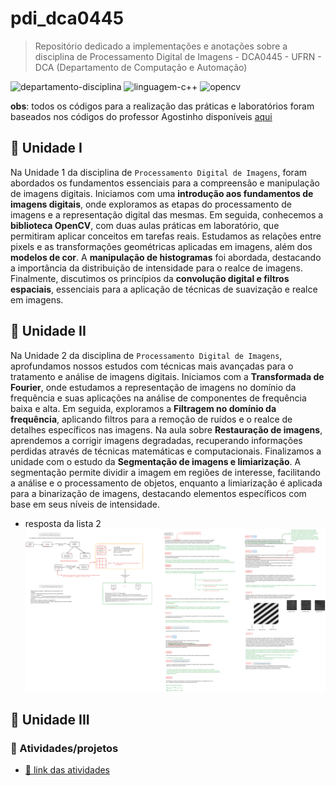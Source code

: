 # pdi_dca0445

> Repositório dedicado a implementações e anotações sobre a disciplina de Processamento Digital de Imagens - DCA0445 - UFRN - DCA (Departamento de Computação e Automação)

![departamento-disciplina](https://img.shields.io/badge/dca-Processamento_Digital_de_Imagnes-blue?style=for-the-badge)
![linguagem-c++](https://img.shields.io/badge/c++-black?style=for-the-badge&logo=cpp&logoColor=white)
![opencv](https://img.shields.io/badge/open_cv-purple?style=for-the-badge&logo=opencv&logoColor=white)

**obs**: todos os códigos para a realização das práticas e laboratórios foram baseados nos códigos do professor Agostinho disponíveis [aqui](https://agostinhobritojr.github.io/tutorial/pdi/)

## 🚀 Unidade I

Na Unidade 1 da disciplina de `Processamento Digital de Imagens`, foram abordados os fundamentos essenciais para a compreensão e manipulação de imagens digitais. Iniciamos com uma **introdução aos fundamentos de imagens digitais**, onde exploramos as etapas do processamento de imagens e a representação digital das mesmas. Em seguida, conhecemos a **biblioteca OpenCV**, com duas aulas práticas em laboratório, que permitiram aplicar conceitos em tarefas reais. Estudamos as relações entre pixels e as transformações geométricas aplicadas em imagens, além dos **modelos de cor**. A **manipulação de histogramas** foi abordada, destacando a importância da distribuição de intensidade para o realce de imagens. Finalmente, discutimos os princípios da **convolução digital e filtros espaciais**, essenciais para a aplicação de técnicas de suavização e realce em imagens.

## 🚀 Unidade II

Na Unidade 2 da disciplina de `Processamento Digital de Imagens`, aprofundamos nossos estudos com técnicas mais avançadas para o tratamento e análise de imagens digitais. Iniciamos com a **Transformada de Fourier**, onde estudamos a representação de imagens no domínio da frequência e suas aplicações na análise de componentes de frequência baixa e alta. Em seguida, exploramos a **Filtragem no domínio da frequência**, aplicando filtros para a remoção de ruídos e o realce de detalhes específicos nas imagens. Na aula sobre **Restauração de imagens**, aprendemos a corrigir imagens degradadas, recuperando informações perdidas através de técnicas matemáticas e computacionais. Finalizamos a unidade com o estudo da **Segmentação de imagens e limiarização**. A segmentação permite dividir a imagem em regiões de interesse, facilitando a análise e o processamento de objetos, enquanto a limiarização é aplicada para a binarização de imagens, destacando elementos específicos com base em seus níveis de intensidade.

- resposta da lista 2 ![esquema da resolução da lista](./docs/listas/resposta_lista2.svg)

## 🚀 Unidade III

### 🎯 Atividades/projetos

- [📌 link das atividades](https://carlosg18.github.io/pdi_dca0445/)
